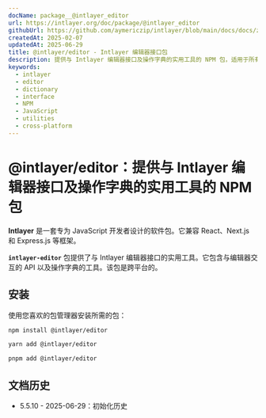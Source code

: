 ```yaml
---
docName: package__@intlayer_editor
url: https://intlayer.org/doc/package/@intlayer_editor
githubUrl: https://github.com/aymericzip/intlayer/blob/main/docs/docs/zh/packages/@intlayer/editor/index.md
createdAt: 2025-02-07
updatedAt: 2025-06-29
title: @intlayer/editor - Intlayer 编辑器接口包
description: 提供与 Intlayer 编辑器接口及操作字典的实用工具的 NPM 包，适用于所有 JavaScript 框架。
keywords:
  - intlayer
  - editor
  - dictionary
  - interface
  - NPM
  - JavaScript
  - utilities
  - cross-platform
---
```


# @intlayer/editor：提供与 Intlayer 编辑器接口及操作字典的实用工具的 NPM 包

**Intlayer** 是一套专为 JavaScript 开发者设计的软件包。它兼容 React、Next.js 和 Express.js 等框架。

**`intlayer-editor`** 包提供了与 Intlayer 编辑器接口的实用工具。它包含与编辑器交互的 API 以及操作字典的工具。该包是跨平台的。

## 安装

使用您喜欢的包管理器安装所需的包：

```bash
npm install @intlayer/editor
```

```bash
yarn add @intlayer/editor
```

```bash
pnpm add @intlayer/editor
```

## 文档历史

- 5.5.10 - 2025-06-29：初始化历史
